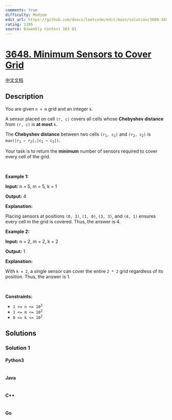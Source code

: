 ```yaml
---
comments: true
difficulty: Medium
edit_url: https://github.com/doocs/leetcode/edit/main/solution/3600-3699/3648.Minimum%20Sensors%20to%20Cover%20Grid/README_EN.md
rating: 1395
source: Biweekly Contest 163 Q1
---
```


<!-- problem:start -->

# [3648. Minimum Sensors to Cover Grid](https://leetcode.com/problems/minimum-sensors-to-cover-grid)

[中文文档](/solution/3600-3699/3648.Minimum%20Sensors%20to%20Cover%20Grid/README.md)

## Description

<!-- description:start -->

<p>You are given <code>n &times; m</code> grid and an integer <code>k</code>.</p>

<p>A sensor placed on cell <code>(r, c)</code> covers all cells whose <strong>Chebyshev distance</strong> from <code>(r, c)</code> is <strong>at most</strong> <code>k</code>.</p>

<p>The <strong>Chebyshev distance</strong> between two cells <code>(r<sub>1</sub>, c<sub>1</sub>)</code> and <code>(r<sub>2</sub>, c<sub>2</sub>)</code> is <code>max(|r<sub>1</sub> &minus; r<sub>2</sub>|,|c<sub>1</sub> &minus; c<sub>2</sub>|)</code>.</p>

<p>Your task is to return the <strong>minimum</strong> number of sensors required to cover every cell of the grid.</p>

<p>&nbsp;</p>
<p><strong class="example">Example 1:</strong></p>

<div class="example-block">
<p><strong>Input:</strong> <span class="example-io">n = 5, m = 5, k = 1</span></p>

<p><strong>Output:</strong> <span class="example-io">4</span></p>

<p><strong>Explanation:</strong></p>

<p>Placing sensors at positions <code>(0, 3)</code>, <code>(1, 0)</code>, <code>(3, 3)</code>, and <code>(4, 1)</code> ensures every cell in the grid is covered. Thus, the answer is 4.</p>
</div>

<p><strong class="example">Example 2:</strong></p>

<div class="example-block">
<p><strong>Input:</strong> <span class="example-io">n = 2, m = 2, k = 2</span></p>

<p><strong>Output:</strong> <span class="example-io">1</span></p>

<p><strong>Explanation:</strong></p>

<p>With <code>k = 2</code>, a single sensor can cover the entire <code>2 * 2</code> grid regardless of its position. Thus, the answer is 1.</p>
</div>

<p>&nbsp;</p>
<p><strong>Constraints:</strong></p>

<ul>
	<li><code>1 &lt;= n &lt;= 10<sup>3</sup></code></li>
	<li><code>1 &lt;= m &lt;= 10<sup>3</sup></code></li>
	<li><code>0 &lt;= k &lt;= 10<sup>3</sup></code></li>
</ul>

<!-- description:end -->

## Solutions

<!-- solution:start -->

### Solution 1

<!-- tabs:start -->

#### Python3

```python

```

#### Java

```java

```

#### C++

```cpp

```

#### Go

```go

```

<!-- tabs:end -->

<!-- solution:end -->

<!-- problem:end -->

